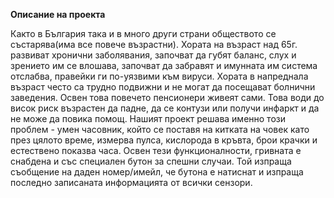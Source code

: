 <b> Описание на проекта </b>

Както в България така и в много други страни обществото се състарява(има все повече възрастни). Хората на възраст над 65г. развиват хронични заболявания, започват да губят баланс, слух и зрението им се влoшава, започват да забравят и имунната им система отслабва, правейки ги по-уязвими към вируси. Хората в напреднала възраст често са трудно подвижни и не могат да посещават болнични заведения. Освен това повечето пенсионери живеят сами. Това води до висок риск възрастен да падне, да се контузи или получи инфаркт и да не може да повика помощ. Нашият проект решава именно този проблем - умен часовник, който се поставя на китката на човек като през цялото време, измерва пулса, кислорода в кръвта, брои крачки и естествено показва часа. Освен тези функционалности, гривната е снабдена и със специален бутон за спешни случаи. Той изпраща съобщение на даден номер/имейл, че бутона е натиснат и изпраща последно записаната информацията от всички сензори.
